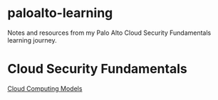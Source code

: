 # paloalto-learning
Notes and resources from my Palo Alto Cloud Security Fundamentals learning journey.

# Cloud Security Fundamentals
[Cloud Computing Models]()